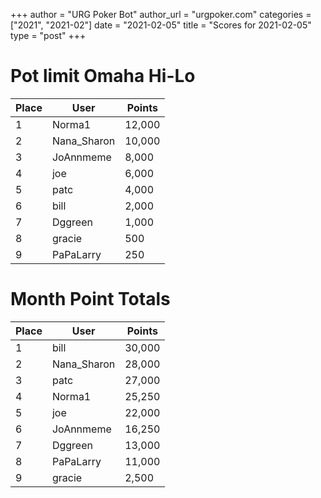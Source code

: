 +++
author = "URG Poker Bot"
author_url = "urgpoker.com"
categories = ["2021", "2021-02"]
date = "2021-02-05"
title = "Scores for 2021-02-05"
type = "post"
+++
# Pot limit Omaha Hi-Lo

| Place | User | Points |
|-------|------|--------|
| 1 | Norma1 | 12,000 |
| 2 | Nana_Sharon | 10,000 |
| 3 | JoAnnmeme | 8,000 |
| 4 | joe | 6,000 |
| 5 | patc | 4,000 |
| 6 | bill | 2,000 |
| 7 | Dggreen | 1,000 |
| 8 | gracie | 500 |
| 9 | PaPaLarry | 250 |

# Month Point Totals

| Place | User | Points |
|-------|------|--------|
| 1 | bill | 30,000 |
| 2 | Nana_Sharon | 28,000 |
| 3 | patc | 27,000 |
| 4 | Norma1 | 25,250 |
| 5 | joe | 22,000 |
| 6 | JoAnnmeme | 16,250 |
| 7 | Dggreen | 13,000 |
| 8 | PaPaLarry | 11,000 |
| 9 | gracie | 2,500 |
